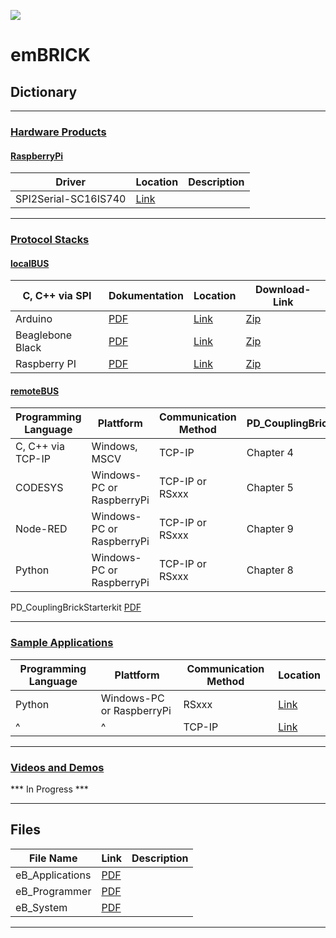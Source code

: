 
![](https://github.com/IMACS-GmbH/emBRICK-and-brickBUS/raw/main/emBRICK-Logo%402x.png)
# emBRICK

## Dictionary

-----------------
### [Hardware Products](https://github.com/IMACS-GmbH/emBRICK-and-brickBUS/tree/main/Hardware%20Products "Hardware Products")

#### [RaspberryPi](https://github.com/IMACS-GmbH/emBRICK/tree/main/Hardware%20Products/RaspberryBrick "RaspberryPi")

| Driver               | Location                                                                                          | Description |
|----------------------|---------------------------------------------------------------------------------------------------|-------------|
| SPI2Serial-SC16IS740 | [Link](https://github.com/IMACS-GmbH/emBRICK/tree/main/Hardware%20Products/RaspberryBrick "Link") |             |

-------------------
### [Protocol Stacks](https://github.com/IMACS-GmbH/emBRICK-and-brickBUS/tree/main/Protocol%20Stacks "Protocol Stacks")

#### [localBUS](https://github.com/IMACS-GmbH/emBRICK/tree/main/Protocol%20Stacks/localBUS "localBUS")

| C, C++ via SPI      | Dokumentation     | Location         | Download-Link |
|---------------------|-------------------|------------------|---------------|
| Arduino             | [PDF](https://github.com/IMACS-GmbH/emBRICK/blob/main/Protocol%20Stacks/localBUS/C%2C%20C%2B%2B%20via%20SPI%20(using%20Arduino)/Benutzerhandbuch%20ArduinoBrick.pdf "PDF") | [Link](https://github.com/IMACS-GmbH/emBRICK/tree/main/Protocol%20Stacks/localBUS/C%2C%20C%2B%2B%20via%20SPI%20(using%20Arduino) "Link") | [Zip](https://github.com/IMACS-GmbH/emBRICK/raw/main/Protocol%20Stacks/localBUS/C%2C%20C%2B%2B%20via%20SPI%20(using%20Arduino)/CAE_Z-ArduinoBrick-0%23.zip "Zip") | 
| Beaglebone Black    | [PDF](https://github.com/IMACS-GmbH/emBRICK/blob/main/Protocol%20Stacks/localBUS/C%2C%20C%2B%2B%20via%20SPI%20(using%20Beaglebone%20Black)/_PD_BeagleboneBrick%20Starterkit-1.pdf "PDF") |[Link](https://github.com/IMACS-GmbH/emBRICK/tree/main/Protocol%20Stacks/localBUS/C%2C%20C%2B%2B%20via%20SPI%20(using%20Beaglebone%20Black) "Link") | [Zip](https://github.com/IMACS-GmbH/emBRICK/raw/main/Protocol%20Stacks/localBUS/C%2C%20C%2B%2B%20via%20SPI%20(using%20Beaglebone%20Black)/CAE_Z-BeagleboneBrick.zip "Zip") |
| Raspberry PI        | [PDF](https://github.com/IMACS-GmbH/emBRICK/blob/main/Protocol%20Stacks/localBUS/C%2C%20C%2B%2B%20via%20SPI%20(using%20Raspbery%20Pi)/_PD_RaspberryBrick%20Starterkit.pdf"PDF") | [Link](https://github.com/IMACS-GmbH/emBRICK/tree/main/Protocol%20Stacks/localBUS/C%2C%20C%2B%2B%20via%20SPI%20(using%20Raspbery%20Pi) "Link") | [Zip](https://github.com/IMACS-GmbH/emBRICK/raw/main/Protocol%20Stacks/localBUS/C%2C%20C%2B%2B%20via%20SPI%20(using%20Raspbery%20Pi)/CAE_Z-RaspberryBrick.zip "Zip") |


#### [remoteBUS](https://github.com/IMACS-GmbH/emBRICK/tree/main/Protocol%20Stacks/remoteBUS "remoteBUS")

| Programming Language | Plattform                 | Communication Method     | PD_CouplingBrickStarterkit | Location                      | Download-Link|
|----------------------|---------------------------|--------------------------|----------------------------|-------------------------------|--------------|
| C, C++ via TCP-IP    | Windows, MSCV             | TCP-IP                   | Chapter 4                  | [Link](https://github.com/IMACS-mbH/emBRICK/tree/main/Protocol%20Stacks/remoteBUS/C%2C%20C%2B%2B%20via%20TCP-IP%20(using%20Windows%2C%20MSVC) "Link") | [Zip](https://github.com/IMACS-GmbH/emBRICK/raw/main/Protocol%20Stacks/remoteBUS/C%2C%20C%2B%2B%20via%20TCP-IP%20(using%20Windows%2C%20MSVC)/Z-CouplingBrick_MSVC_V1.04.zip "Zip") |
| CODESYS              | Windows-PC or RaspberryPi | TCP-IP or RSxxx          | Chapter 5                  | [Link](https://github.com/IMACS-GmbH/emBRICK/tree/main/Protocol%20Stacks/remoteBUS/CODESYS%20via%20TCP-IP%20or%20RSxxx%20(using%20Windows-PC%20or%20RaspberryPi) "Link") | [Zip](https://github.com/IMACS-GmbH/emBRICK/raw/main/Protocol%20Stacks/remoteBUS/CODESYS%20via%20TCP-IP%20or%20RSxxx%20(using%20Windows-PC%20or%20RaspberryPi)/BSP_Z-CODESYS-Brick-V0.12.zip "Zip")
| Node-RED             | Windows-PC or RaspberryPi | TCP-IP or RSxxx          | Chapter 9                  |[Link](https://github.com/IMACS-GmbH/emBRICK/tree/main/Protocol%20Stacks/remoteBUS/Node-RED%20via%20TCP-IP%20or%20RSxxx%20(using%20Windows-PC%20or%20RaspberryPi) "Link") |  |
| Python               |  Windows-PC or RaspberryPi| TCP-IP or RSxxx          | Chapter 8                  |[Link](https://github.com/IMACS-GmbH/emBRICK/tree/main/Protocol%20Stacks/remoteBUS/Python%20via%20TCP-IP%20or%20RSxxx%20(using%20Windows-PC%20or%20RaspberryPi) "Link") |   |

PD_CouplingBrickStarterkit [PDF](https://github.com/IMACS-GmbH/emBRICK/blob/main/Protocol%20Stacks/remoteBUS/_PD_CouplingBrick%20Starterkit.pdf "PDF")

--------------------
### [Sample Applications](https://github.com/IMACS-GmbH/emBRICK-and-brickBUS/tree/main/Sample%20Applications "Sample Applications")

| Programming Language | Plattform                 | Communication Method | Location |
|----------------------|---------------------------|----------------------|----------|
| Python               | Windows-PC or RaspberryPi | RSxxx                | [Link](https://github.com/IMACS-GmbH/emBRICK/tree/main/Sample%20Applications/Python/RSxxx "Link")   |
|           ^          |         ^                 | TCP-IP               | [Link](https://github.com/IMACS-GmbH/emBRICK/tree/main/Sample%20Applications/Python/TCP-IP "Link")

-------------------------
### [Videos and Demos](https://github.com/IMACS-GmbH/emBRICK/tree/main/Videos%20and%20Demos "Videos and Demos")

*** In Progress ***

------------------------
## Files

| File Name       | Link                                                                            | Description   |
|-----------------|---------------------------------------------------------------------------------|---------------|
|eB_Applications  | [PDF](https://github.com/IMACS-GmbH/emBRICK/raw/main/eB_Applications.pdf "PDF") |               |
|eB_Programmer     | [PDF](https://github.com/IMACS-GmbH/emBRICK/blob/main/eB_Programmer.pdf "PDF")  |               |
|eB_System         | [PDF](https://github.com/IMACS-GmbH/emBRICK/blob/main/eB_System.pdf "PDF")      |               |
------------------------
